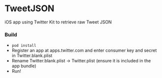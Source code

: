 # TweetJSON

iOS app using Twitter Kit to retrieve raw Tweet JSON

### Build

- `pod install`
- Register an app at apps.twitter.com and enter consumer key and secret in Twitter.blank.plist
- Rename Twitter.blank.plist -> Twitter.plist (ensure it is included in the app bundle)
- Run!
